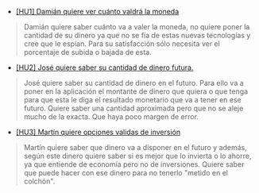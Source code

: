 * [[HU1] Damián quiere ver cuánto valdrá la moneda](https://github.com/ignaciotitos/IV---HealthForAll/issues/5)
> Damián quiere saber cuánto va a valer la moneda, no quiere poner la cantidad de su dinero ya que no se fía de estas nuevas tecnologías y cree que le espían. Para su satisfacción sólo necesita ver el porcentaje de subida o bajada de esta.

* [[HU2] José quiere saber su cantidad de dinero futura.](https://github.com/ignaciotitos/IV---HealthForAll/issues/6)
> José quiere saber su cantidad de dinero en el futuro. Para ello va a poner en la aplicación el montante de dinero que quiera o que tenga para que esta le diga el resultado monetario que va a tener en ese futuro. Quiere saber una cantidad aproximada pero que no se aleje mucho de la exacta. Que haya poco margen de error.

* [[HU3] Martín quiere opciones validas de inversión](https://github.com/ignaciotitos/IV---HealthForAll/issues/7)
> Martín quiere saber que dinero va a disponer en el futuro y además, según este dinero quiere saber si es mejor que lo invierta o lo ahorre, ya que entiende de economía pero no de inversiones. Quiere saber que puede hacer con ese dinero para no tenerlo "metido en el colchón".
